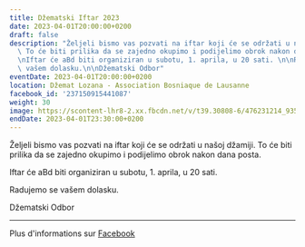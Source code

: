 ```yaml
---
title: Džematski Iftar 2023
date: 2023-04-01T20:00:00+0200
draft: false
description: "Željeli bismo vas pozvati na iftar koji će se održati u našoj džamiji.\
  \ To će biti prilika da se zajedno okupimo i podijelimo obrok nakon dana posta.\n\
  \nIftar će aBd biti organiziran u subotu, 1. aprila, u 20 sati. \n\nRadujemo se\
  \ vašem dolasku.\n\nDžematski Odbor"
eventDate: 2023-04-01T20:00:00+0200
location: Džemat Lozana - Association Bosniaque de Lausanne
facebook_id: '237150915441087'
weight: 30
image: https://scontent-lhr8-2.xx.fbcdn.net/v/t39.30808-6/476231214_935500385377228_3500090740640109385_n.jpg?_nc_cat=101&ccb=1-7&_nc_sid=9e60e4&_nc_ohc=wn_g1xsWNKEQ7kNvwHbBmgE&_nc_oc=AdkK1uZVI-QEkxd5yC9BDMRuAaAJX86u1jXzWMGosvcbRhOT-ZIj4Pzy80iJPA-Z7Ko&_nc_zt=23&_nc_ht=scontent-lhr8-2.xx&edm=ABTKTjYEAAAA&_nc_gid=oAMM-7V05elFDfprMeHp2w&oh=00_AfOOqjFpaFqTRC8wf_Q4TY-rfQtqxYAEz7Se1fkIbtZFug&oe=684AD9DA
endDate: 2023-04-01T23:30:00+0200
---
```


Željeli bismo vas pozvati na iftar koji će se održati u našoj džamiji. To će biti prilika da se zajedno okupimo i podijelimo obrok nakon dana posta.

Iftar će aBd biti organiziran u subotu, 1. aprila, u 20 sati. 

Radujemo se vašem dolasku.

Džematski Odbor

---

Plus d'informations sur [Facebook](https://facebook.com/events/237150915441087)